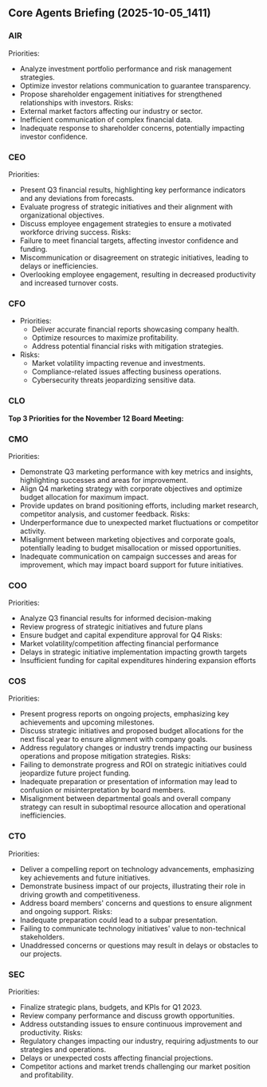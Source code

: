 ﻿## Core Agents Briefing (2025-10-05_1411)

### AIR

Priorities:

- Analyze investment portfolio performance and risk management strategies.
- Optimize investor relations communication to guarantee transparency.
- Propose shareholder engagement initiatives for strengthened relationships with investors.
  Risks:
- External market factors affecting our industry or sector.
- Inefficient communication of complex financial data.
- Inadequate response to shareholder concerns, potentially impacting investor confidence.

### CEO

Priorities:

- Present Q3 financial results, highlighting key performance indicators and any deviations from forecasts.
- Evaluate progress of strategic initiatives and their alignment with organizational objectives.
- Discuss employee engagement strategies to ensure a motivated workforce driving success.
  Risks:
- Failure to meet financial targets, affecting investor confidence and funding.
- Miscommunication or disagreement on strategic initiatives, leading to delays or inefficiencies.
- Overlooking employee engagement, resulting in decreased productivity and increased turnover costs.

### CFO

- Priorities:
  - Deliver accurate financial reports showcasing company health.
  - Optimize resources to maximize profitability.
  - Address potential financial risks with mitigation strategies.
- Risks:
  - Market volatility impacting revenue and investments.
  - Compliance-related issues affecting business operations.
  - Cybersecurity threats jeopardizing sensitive data.

### CLO

**Top 3 Priorities for the November 12 Board Meeting:**

### CMO

Priorities:

- Demonstrate Q3 marketing performance with key metrics and insights, highlighting successes and areas for improvement.
- Align Q4 marketing strategy with corporate objectives and optimize budget allocation for maximum impact.
- Provide updates on brand positioning efforts, including market research, competitor analysis, and customer feedback.
  Risks:
- Underperformance due to unexpected market fluctuations or competitor activity.
- Misalignment between marketing objectives and corporate goals, potentially leading to budget misallocation or missed opportunities.
- Inadequate communication on campaign successes and areas for improvement, which may impact board support for future initiatives.

### COO

Priorities:

- Analyze Q3 financial results for informed decision-making
- Review progress of strategic initiatives and future plans
- Ensure budget and capital expenditure approval for Q4
  Risks:
- Market volatility/competition affecting financial performance
- Delays in strategic initiative implementation impacting growth targets
- Insufficient funding for capital expenditures hindering expansion efforts

### COS

Priorities:

- Present progress reports on ongoing projects, emphasizing key achievements and upcoming milestones.
- Discuss strategic initiatives and proposed budget allocations for the next fiscal year to ensure alignment with company goals.
- Address regulatory changes or industry trends impacting our business operations and propose mitigation strategies.
  Risks:
- Failing to demonstrate progress and ROI on strategic initiatives could jeopardize future project funding.
- Inadequate preparation or presentation of information may lead to confusion or misinterpretation by board members.
- Misalignment between departmental goals and overall company strategy can result in suboptimal resource allocation and operational inefficiencies.

### CTO

Priorities:

- Deliver a compelling report on technology advancements, emphasizing key achievements and future initiatives.
- Demonstrate business impact of our projects, illustrating their role in driving growth and competitiveness.
- Address board members' concerns and questions to ensure alignment and ongoing support.
  Risks:
- Inadequate preparation could lead to a subpar presentation.
- Failing to communicate technology initiatives' value to non-technical stakeholders.
- Unaddressed concerns or questions may result in delays or obstacles to our projects.

### SEC

Priorities:

- Finalize strategic plans, budgets, and KPIs for Q1 2023.
- Review company performance and discuss growth opportunities.
- Address outstanding issues to ensure continuous improvement and productivity.
  Risks:
- Regulatory changes impacting our industry, requiring adjustments to our strategies and operations.
- Delays or unexpected costs affecting financial projections.
- Competitor actions and market trends challenging our market position and profitability.
